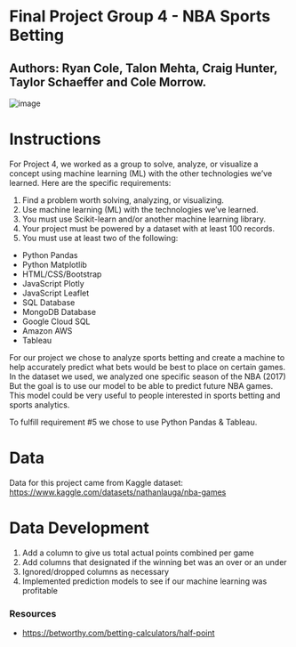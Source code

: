 # Final Project Group 4 - NBA Sports Betting 
## Authors: Ryan Cole, Talon Mehta, Craig Hunter, Taylor Schaeffer and Cole Morrow.

![image](https://github.com/RyanBCole/Group4-NBA/assets/124079708/f0777527-fc8d-40e8-94a6-509cc4d10c36)


# Instructions 
For Project 4, we worked as a group to solve, analyze, or visualize a concept using machine learning (ML) with the other technologies we’ve learned. Here are the specific requirements:

1. Find a problem worth solving, analyzing, or visualizing.
2. Use machine learning (ML) with the technologies we’ve learned.
3. You must use Scikit-learn and/or another machine learning library.
4. Your project must be powered by a dataset with at least 100 records.
5. You must use at least two of the following:
  - Python Pandas
  - Python Matplotlib
  - HTML/CSS/Bootstrap
  - JavaScript Plotly
  - JavaScript Leaflet
  - SQL Database
  - MongoDB Database
  - Google Cloud SQL
  - Amazon AWS
  - Tableau

For our project we chose to analyze sports betting and create a machine to help accurately predict what bets would be best to place on certain games. In the dataset we used, we analyzed one specific season of the NBA (2017) But the goal is to use our model to be able to predict future NBA games.  This model could be very useful to people interested in sports betting and sports analytics.

To fulfill requirement #5 we chose to use Python Pandas & Tableau. 

# Data
Data for this project came from Kaggle dataset: 
https://www.kaggle.com/datasets/nathanlauga/nba-games

# Data Development 
1. Add a column to give us total actual points combined per game
2. Add columns that designated if the winning bet was an over or an under
3. Ignored/dropped columns as necessary
4. Implemented prediction models to see if our machine learning was profitable 


### Resources 
  - https://betworthy.com/betting-calculators/half-point

